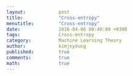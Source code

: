 ```yaml
---
layout:            post
title:             "Cross-entropy"
menutitle:         "Cross-entropy"
date:              2016-04-06 00:40:00 +0300
tags:              Cross-entropy
category:          Machine Learning Theory
author:            kimjeyoung
published:         true
comments:          true
math:			   true
---
```


<!--


In this short post I changed the title that is displayed on the front page from `YAML Custom Features` to `YAML Features`.


```bash
---
title:             "YAML Custom Features"
menutitle:         "YAML Features"
---
```

I also added a redirect to this post. If you browse to [YAML-Feature-Redirect]({{ "/" | absolute_url}}YAML-Features-Redirect) you should be redirected to this page. This only works if you have not removed the plugins. Hint: There is a [redirect bug](https://github.com/jwillmer/jekyllDecent/issues/35).

```bash
---
redirect_from:     "/YAML-Features-Redirect"
---
```

If you like to redirect from multible sources you can specify it as an array.

```bash
---
redirect_from:  
  - "/YAML-Features-Redirect/"
  - "/blog/old-category/YAML-Features/"
---
``````

I also changed the cover image for this block via YAML.

```bash
---
cover:         /assets/mountain-alternative-cover.jpg
---
``````

To generate keywords for the search engines I use the tags that you specify in the post. If you are writing a page you need to specify keywords instead of tags.

```bash
---        
tags:          Jekyll YAML Features Explained  #Only used in posts!
keywords:      Jekyll YAML Features Explained  #Only used in pages!
---
```

Post will be sorted by category on the front page. This is how you define the category in YAML.

```bash
---        
category:     Readme
---
```

On a page I have additional options. For instance I can hide the page from the menu by setting the `visible` tag to `false`.

```bash
---        
visible:       false     
---
```

If I like to have the page in the menu I can add `weight` to the page in order to specify a position in the menu.

```bash
---        
weight:       5  
---
```

The default language of your blog is defined in the `_config.yml` file but if you like to write a post/page in another language you can use the `language` attribute. This will specify that you are using another language on this page for search engines. Please use on of the [language codes](http://www.w3schools.com/tags/ref_language_codes.asp) as value.

```bash
---        
language:       en  
---
```

You can enable [disqus](https://disqus.com/) comments in posts by adding `comments` to the page. To configure the disqus forum you need to modify the `disqus_shortname` in the `_config.yml` file.

```bash
---        
comments:       true  
---
```

If you like to write some formula you can enable [MathJax](https://www.mathjax.org/). Go to the [theme feature post]({{ "/" | absolute_url}}blog/features/Features) to see it in action. You can find the [preprocessing options](http://docs.mathjax.org/en/latest/options/tex2jax.html#configure-tex2jax) in `_includes/mathjax_support.html`.

```bash
---        
math:           true 
---
```


If you are writing a scholar article and like to add [bibliographic metadata](https://scholar.google.com/intl/en/scholar/inclusion.html#indexing) you can use the following YAML. This makes your article searchable at [Google Scholar](https://scholar.google.com/).

```bash
---        
citation:
  author: 
    - "Doe, John"
    - "Roe, Jane"
  publication_date:    "1996/05/17"
  online_date:         "1996/06/22"
  title:               "title"
  conference_title:    "conference_title"
  journal_title:       "journal_title"
  volume:              "271"
  issue:               "20"
  firstpage:           "11761"
  lastpage:            "11766"
  pdf_url:             "/media/scholar_article.pdf"
  pdf_url_dynamic:     true                            #true: http://your-domain.com/[pdf_url]
  issn:                "1234-5678"
  isbn:                "0-2345-6634-6"
  institution:         "institution"
  report_institution:  "report_institution"
  report_number:       "12345678"
---
```

Additional features, that can be specified, can be found in the [YAML Front Matter documentation](https://jekyllrb.com/docs/frontmatter/).

-->
